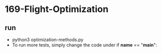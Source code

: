 # 169-Flight-Optimization

run
---
- python3 optimization-methods.py
- To run more tests, simply change the code under if __name__ == "__main__":
